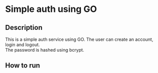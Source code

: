 # Simple auth using GO

## Description

This is a simple auth service using GO.
The user can create an account, login and logout.  
The password is hashed using bcrypt.

## How to run
